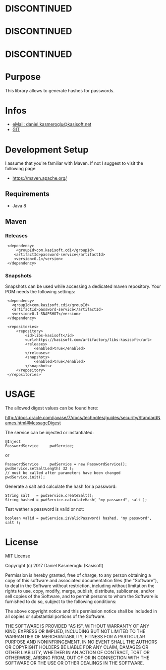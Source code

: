 # DISCONTINUED
# DISCONTINUED
# DISCONTINUED

# Purpose


This library allows to generate hashes for passwords.


# Infos

* [eMail: daniel.kasmeroglu@kasisoft.net](mailto:daniel.kasmeroglu@kasisoft.net)
* [GIT](https://kasisoft.com/bitbucket/projects/GRAV/repos/password-service)


# Development Setup

I assume that you're familiar with Maven. If not I suggest to visit the following page:

* https://maven.apache.org/


## Requirements

* Java 8


## Maven

### Releases

     <dependency>
         <groupId>com.kasisoft.cdi</groupId>
        <artifactId>password-service</artifactId>
        <version>0.1</version>
     </dependency>


### Snapshots

Snapshots can be used while accessing a dedicated maven repository. Your POM needs the following settings:

     <dependency>
       <groupId>com.kasisoft.cdi</groupId>
       <artifactId>password-service</artifactId>
       <version>0.1-SNAPSHOT</version>
     </dependency>
     
     <repositories>
         <repository>
             <id>libs-kasisoft</id>
             <url>https://kasisoft.com/artifactory/libs-kasisoft</url>
             <releases>
                 <enabled>true</enabled>
             </releases>
             <snapshots>
                 <enabled>true</enabled>
             </snapshots>
         </repository>
     </repositories>


# USAGE

The allowed digest values can be found here:

  http://docs.oracle.com/javase/7/docs/technotes/guides/security/StandardNames.html#MessageDigest
  
  
The service can be injected or instantiated:

    @Inject
    PasswordService     pwdService;
    
or

    PasswordService     pwdService = new PasswordService();
    pwdService.setSaltLength( 32 );
    // must be called after parameters have been changed
    pwdService.init();

Generate a salt and calculate the hash for a password:

    String salt   = pwdService.createSalt();
    String hashed = pwdService.calculateHash( "my password", salt );
    
Test wether a password is valid or not:

    boolean valid = pwdService.isValidPassword( hashed, "my password", salt );

  
# License

MIT License

Copyright (c) 2017 Daniel Kasmeroglu (Kasisoft)

Permission is hereby granted, free of charge, to any person obtaining a copy
of this software and associated documentation files (the "Software"), to deal
in the Software without restriction, including without limitation the rights
to use, copy, modify, merge, publish, distribute, sublicense, and/or sell
copies of the Software, and to permit persons to whom the Software is
furnished to do so, subject to the following conditions:

The above copyright notice and this permission notice shall be included in all
copies or substantial portions of the Software.

THE SOFTWARE IS PROVIDED "AS IS", WITHOUT WARRANTY OF ANY KIND, EXPRESS OR
IMPLIED, INCLUDING BUT NOT LIMITED TO THE WARRANTIES OF MERCHANTABILITY,
FITNESS FOR A PARTICULAR PURPOSE AND NONINFRINGEMENT. IN NO EVENT SHALL THE
AUTHORS OR COPYRIGHT HOLDERS BE LIABLE FOR ANY CLAIM, DAMAGES OR OTHER
LIABILITY, WHETHER IN AN ACTION OF CONTRACT, TORT OR OTHERWISE, ARISING FROM,
OUT OF OR IN CONNECTION WITH THE SOFTWARE OR THE USE OR OTHER DEALINGS IN THE
SOFTWARE.
